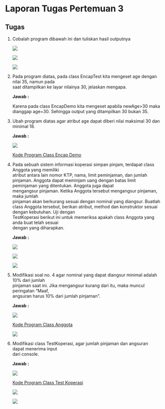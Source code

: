 # Laporan Tugas Pertemuan 3

## Tugas
1. Cobalah	program	dibawah	ini	dan	tuliskan	hasil	outputnya


    ![](img/encapdemo.jpg)

    ![](img/encaptest.jpg)

    ![](img/outputtugas.jpg)


2. Pada	program	diatas,	pada	class	EncapTest	kita	mengeset	age	dengan	nilai	35,	namun	pada	
saat	ditampilkan	ke	layar	nilainya	30,	jelaskan	mengapa.

    **Jawab :**

    Karena pada class EncapDemo kita mengeset apabila newAge>30 maka dianggap age=30. Sehingga output yang ditampilkan 30 bukan 35.

3. Ubah	program	diatas	agar	atribut	age	dapat	diberi	nilai	maksimal	30	dan	minimal	18.

    **Jawab :**


    ![](img/ubah.jpg)


    [Kode Program Class Encap Demo](../../src/tugas3/src/tugas3/EncapDemo.java)


4. Pada	sebuah	sistem	informasi	koperasi	simpan	pinjam,	terdapat	class	Anggota	yang	memiliki	
atribut	antara	lain	nomor	KTP,	nama,	limit	peminjaman,	dan	jumlah	pinjaman.	Anggota	
dapat	meminjam	uang	dengan	batas	limit	peminjaman	yang	ditentukan.	Anggota	juga	dapat	
mengangsur	pinjaman.	Ketika	Anggota	tersebut	mengangsur	pinjaman,	maka	jumlah	
pinjaman	akan	berkurang	sesuai	dengan	nominal	yang	diangsur.	Buatlah	class	Anggota	
tersebut,	berikan	atribut,	method	dan	konstruktor	sesuai	dengan	kebutuhan.	Uji	dengan	
TestKoperasi	berikut	ini	untuk	memeriksa	apakah	class	Anggota	yang	anda	buat	telah	sesuai	
dengan	yang	diharapkan.

    **Jawab :**

    ![](img/anggota4.jpg)

    ![](img/testkoperasi.jpg)

    ![](img/outputtugas4.jpg)


5. Modifikasi	soal	no.	4	agar	nominal	yang	dapat	diangsur	minimal	adalah	10%	dari	jumlah	
pinjaman	saat	ini.	Jika	mengangsur	kurang	dari	itu,	maka	muncul	peringatan	“Maaf,	
angsuran	harus	10%	dari	jumlah pinjaman”.

    **Jawab :**

    ![](img/ifno5.jpg)


    [Kode Program Class Anggota](../../src/tugas3/src/tugas3/Anggota.java)


    ![](img/outputtugas5.jpg)


6. Modifikasi	class	TestKoperasi,	agar	jumlah	pinjaman	dan	angsuran	dapat	menerima	input	
dari	console.

    **Jawab :**

    ![](img/modiftugas6.jpg)


    [Kode Program Class Test Koperasi](../../src/tugas3/src/tugas3/TestKoperasi.java)


    ![](img/outputtugas6.jpg)

    ![](img/outputtgs6.jpg)
